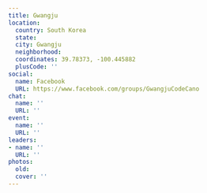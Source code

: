```yaml
---
title: Gwangju
location:
  country: South Korea
  state: 
  city: Gwangju
  neighborhood: 
  coordinates: 39.78373, -100.445882
  plusCode: ''
social:
  name: Facebook
  URL: https://www.facebook.com/groups/GwangjuCodeCano
chat:
  name: ''
  URL: ''
event:
  name: ''
  URL: ''
leaders:
- name: ''
  URL: ''
photos:
  old: 
  cover: ''
---
```

